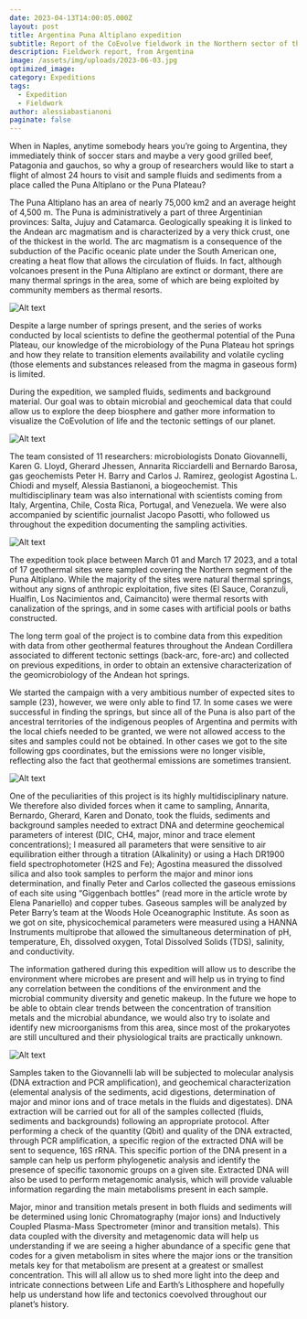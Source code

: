 ```yaml
---
date: 2023-04-13T14:00:05.000Z
layout: post
title: Argentina Puna Altiplano expedition
subtitle: Report of the CoEvolve fieldwork in the Northern sector of the Puna Altiplano (Argentina).
description: Fieldwork report, from Argentina 
image: /assets/img/uploads/2023-06-03.jpg
optimized_image:
category: Expeditions
tags:
  - Expedition
  - Fieldwork
author: alessiabastianoni
paginate: false
---
```

When in Naples, anytime somebody hears you’re going to Argentina, they immediately think of soccer stars and maybe a very good grilled beef, Patagonia and gauchos, so why a group of researchers would like to start a flight of almost 24 hours to visit and sample fluids and sediments from a place called the Puna Altiplano or the Puna Plateau?

The Puna Altiplano has an area of nearly 75,000 km2 and an average height of 4,500 m. The Puna is administratively a part of three Argentinian provinces: Salta, Jujuy and Catamarca. Geologically speaking it is linked to the Andean arc magmatism and is characterized by a very thick crust, one of the thickest in the world. The arc magmatism is a consequence of the subduction of the Pacific oceanic plate under the South American one,  creating  a heat flow that allows the circulation of fluids. In fact, although volcanoes present in the Puna Altiplano are extinct or dormant, there are many thermal springs in the area, some of which are being exploited by community members as thermal resorts.  

![Alt text](/assets/img/uploads/2023-06-13.jpg "Pinpointig a site's location")

Despite a large number of springs present, and the series of works conducted by local scientists to define the geothermal potential of the Puna Plateau,  our knowledge of the microbiology of the Puna Plateau hot springs and how they relate to transition elements availability and volatile cycling (those elements and substances released from the magma in gaseous form) is limited. 

During the expedition, we sampled fluids, sediments and background material. Our goal was to obtain microbial and geochemical data that could allow us to explore the deep biosphere and gather more information to visualize the CoEvolution of life and the tectonic settings of our planet.

![Alt text](/assets/img/uploads/2023-06-01.jpg "Through rough terrains")

The team consisted of 11 researchers: microbiologists Donato Giovannelli, Karen G. Lloyd, Gherard Jhessen, Annarita Ricciardelli and Bernardo Barosa, gas geochemists Peter H. Barry and Carlos J. Ramirez, geologist Agostina L. Chiodi  and myself, Alessia Bastianoni, a biogeochemist. This multidisciplinary team was also international with scientists coming from Italy, Argentina, Chile, Costa Rica, Portugal, and Venezuela. We were also accompanied by scientific journalist Jacopo Pasotti, who followed us throughout the expedition documenting the sampling activities. 

![Alt text](/assets/img/uploads/2023-06-11.jpg "Searching hot water springs")

The expedition took place between March 01 and March 17 2023, and a total of 17 geothermal sites were sampled covering the Northern segment of the Puna Altiplano. While the majority of the sites were natural thermal springs, without any signs of anthropic exploitation, five sites (El Sauce, Coranzuli, Hualfin, Los Nacimientos and, Caimancito) were thermal resorts with canalization of the springs, and in some cases with artificial pools or baths constructed.

The long term goal of the project is to combine data from this expedition with data from other geothermal features throughout the Andean Cordillera associated to different tectonic settings (back-arc, fore-arc) and collected on previous expeditions, in order to obtain an extensive characterization of the geomicrobiology of the Andean hot springs.

We started the campaign with a very ambitious number of expected sites to sample (23), however, we were only able to find 17. In some cases we were successful in finding the springs, but since all of the Puna is also part of the ancestral territories of the indigenous peoples of Argentina and permits with the local chiefs needed to be granted, we were not allowed access to the sites and samples could not be obtained. In other cases we got to the site following gps coordinates, but the emissions were no longer visible, reflecting also the fact that geothermal emissions are sometimes transient. 

![Alt text](/assets/img/uploads/2023-06-50.JPG "Brainstorming in the field")

One of the peculiarities of this project is its highly multidisciplinary nature. We therefore also divided forces when it came to sampling, Annarita, Bernardo, Gherard, Karen and Donato, took the fluids, sediments and background samples needed to extract DNA and determine geochemical parameters of interest (DIC, CH4, major, minor and trace element concentrations); I measured all parameters that were sensitive to air equilibration either through a titration (Alkalinity) or using a Hach DR1900 field spectrophotometer (H2S and Fe); Agostina measured the dissolved silica and also took samples to perform the major and minor ions determination, and finally Peter and Carlos collected the gaseous emissions of each site using “Giggenbach bottles” (read more in the article wrote by Elena Panariello) and copper tubes. Gaseous samples will be analyzed by Peter Barry’s team at the Woods Hole Oceanographic Institute. As soon as we got on site, physicochemical parameters were measured using a HANNA Instruments multiprobe that allowed the simultaneous determination of pH, temperature, Eh, dissolved oxygen, Total Dissolved Solids (TDS), salinity, and conductivity. 

The information gathered during this expedition will allow us to describe the environment where microbes are present and will help us in trying to find any correlation between the conditions of the environment and the microbial community diversity and genetic makeup. In the future we hope to be able to obtain clear trends between the concentration of transition metals and the microbial abundance, we would also try to isolate and identify new microorganisms from this area, since most of the prokaryotes are still uncultured and their physiological traits are practically unknown. 

![Alt text](/assets/img/uploads/2023-06-20.jpg "Pinpointig a site's location")

Samples taken to the Giovannelli lab will be subjected to molecular analysis (DNA extraction and PCR amplification), and geochemical characterization (elemental analysis of the sediments, acid digestions, determination of major and minor ions and of trace metals in the fluids and digestates). DNA extraction will be carried out for all of the samples collected (fluids, sediments and backgrounds) following an appropriate protocol. After performing a check of the quantity (Qbit) and quality of the DNA extracted, through  PCR amplification, a specific region of the extracted DNA will be sent to sequence, 16S rRNA. This specific portion of the DNA present in a sample can help us perform phylogenetic analysis and identify the presence of specific taxonomic groups on a given site. Extracted DNA will also be used to perform metagenomic analysis, which will provide valuable information regarding the main metabolisms present in each sample. 

Major, minor and transition metals present in both fluids and sediments will be determined using Ionic Chromatography (major ions) and  Inductively Coupled Plasma-Mass Spectrometer (minor and transition metals). This data coupled with the diversity and metagenomic data  will help us understanding if we are seeing a higher abundance of a specific gene that codes for a given metabolism in sites where the major ions or the transition metals key for that metabolism are present at a greatest or smallest concentration. This will all allow us to shed more light into the deep and intricate connections between Life and Earth’s Lithosphere and hopefully help us understand how life and tectonics coevolved throughout our planet’s history. 
